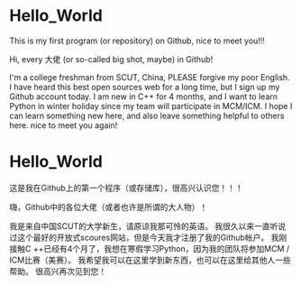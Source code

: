 # Hello_World
This is my first program (or repository) on Github, nice to meet you!!! 

Hi, every 大佬 (or so-called big shot, maybe) in Github!

I'm a college freshman from SCUT, China, PLEASE forgive my poor English.
I have heard this best open sources web for a long time, but I sign up my Github account today.
I am new in C++ for 4 months, and I want to learn Python in winter holiday since my team will participate in MCM/ICM.
I hope I can learn something new here, and also leave something helpful to others here.
nice to meet you again!

# Hello_World
这是我在Github上的第一个程序（或存储库），很高兴认识您！！！

嗨，Github中的各位大佬（或者也许是所谓的大人物）！

我是来自中国SCUT的大学新生，请原谅我那可怜的英语。
我很久以来一直听说过这个最好的开放式scoures网站，但是今天我才注册了我的Github帐户。
我刚接触C ++已经有4个月了，我想在寒假学习Python，因为我的团队将参加MCM / ICM比赛（美赛）。
我希望我可以在这里学到新东西，也可以在这里给其他人一些帮助。
很高兴再次见到您！
